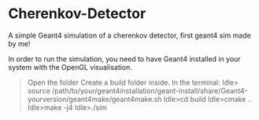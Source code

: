 # Cherenkov-Detector
A simple Geant4 simulation of a cherenkov detector, first geant4 sim made by me!

In order to run the simulation, you need to have Geant4 installed in your system with the OpenGL visualisation.
>Open the folder
>Create a build folder inside.
>In the terminal:
Idle> source /path/to/your/geant4installation/geant-install/share/Geant4-yourversion/geant4make/geant4make.sh
Idle>cd build
Idle>cmake ..
Idle>make -j4
Idle>./sim
